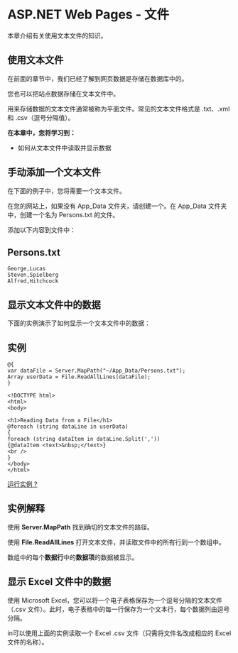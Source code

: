 
# ASP.NET Web Pages - 文件

本章介绍有关使用文本文件的知识。

## 使用文本文件

在前面的章节中，我们已经了解到网页数据是存储在数据库中的。

您也可以把站点数据存储在文本文件中。

用来存储数据的文本文件通常被称为平面文件。常见的文本文件格式是 .txt、.xml 和 .csv（逗号分隔值）。

**在本章中，您将学习到：**

*   如何从文本文件中读取并显示数据

## 手动添加一个文本文件

在下面的例子中，您将需要一个文本文件。

在您的网站上，如果没有 App_Data 文件夹，请创建一个。在 App_Data 文件夹中，创建一个名为 Persons.txt 的文件。

添加以下内容到文件中：

## Persons.txt

```
George,Lucas  
Steven,Spielberg  
Alfred,Hitchcock
```

## 显示文本文件中的数据

下面的实例演示了如何显示一个文本文件中的数据：

## 实例

```
@{  
var dataFile = Server.MapPath("~/App_Data/Persons.txt");  
Array userData = File.ReadAllLines(dataFile);  
}  

<!DOCTYPE html>  
<html>  
<body>  

<h1>Reading Data from a File</h1>  
@foreach (string dataLine in userData)  
{  
foreach (string dataItem in dataLine.Split(','))  
{@dataItem <text>&nbsp;</text>}  
<br />  
}  
</body>  
</html>
```

[运行实例 ?](/try/showfile_c.php?filename=try_webpages_cs_019)

## 实例解释

使用 **Server.MapPath** 找到确切的文本文件的路径。

使用 **File.ReadAllLines** 打开文本文件，并读取文件中的所有行到一个数组中。

数组中的每个**数据行**中的**数据项**的数据被显示。

## 显示 Excel 文件中的数据

使用 Microsoft Excel，您可以将一个电子表格保存为一个逗号分隔的文本文件（.csv 文件）。此时，电子表格中的每一行保存为一个文本行，每个数据列由逗号分隔。

in可以使用上面的实例读取一个 Excel .csv 文件（只需将文件名改成相应的 Excel 文件的名称）。

